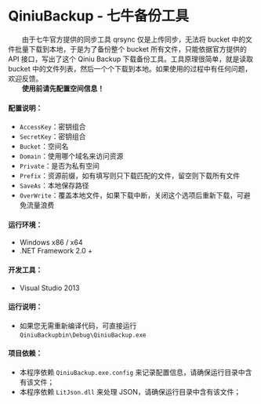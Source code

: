 # QiniuBackup - 七牛备份工具

　　由于七牛官方提供的同步工具 qrsync 仅是上传同步，无法将 bucket 中的文件批量下载到本地，于是为了备份整个 bucket 所有文件，只能依据官方提供的 API 接口，写出了这个 Qiniu Backup 下载备份工具。工具原理很简单，就是读取 bucket 中的文件列表，然后一个个下载到本地。如果使用的过程中有任何问题，欢迎反馈。  
　　**使用前请先配置空间信息！**

#### 配置说明：

+ `AccessKey`：密钥组合
+ `SecretKey`：密钥组合
+ `Bucket`：空间名
+ `Domain`：使用哪个域名来访问资源
+ `Private`：是否为私有空间
+ `Prefix`：资源前缀，如有填写则只下载匹配的文件，留空则下载所有文件
+ `SaveAs`：本地保存路径
+ `OverWrite`：覆盖本地文件，如果下载中断，关闭这个选项后重新下载，可避免流量浪费

#### 运行环境：  

+ Windows x86 / x64
+ .NET Framework 2.0 +


#### 开发工具：

+ Visual Studio 2013


#### 运行说明：

+ 如果您无需重新编译代码，可直接运行 `QiniuBackupbin\Debug\QiniuBackup.exe`


#### 项目依赖：

+ 本程序依赖 `QiniuBackup.exe.config` 来记录配置信息，请确保运行目录中含有该文件；
+ 本程序依赖 `LitJson.dll` 来处理 JSON，请确保运行目录中含有该文件；
